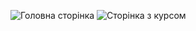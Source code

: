 ![Головна сторінка](https://github.com/user-attachments/assets/cd397753-db2d-4f92-bf7e-ae36c602f7f1)
![Сторінка з курсом](https://github.com/user-attachments/assets/8b6c2d56-a324-44f2-ae7c-5c9c5b4f8671)
